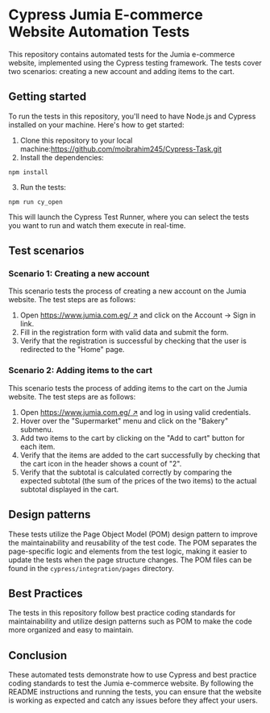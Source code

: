 # Cypress Jumia E-commerce Website Automation Tests

This repository contains automated tests for the Jumia e-commerce website, implemented using the Cypress testing framework. The tests cover two scenarios: creating a new account and adding items to the cart.

## Getting started

To run the tests in this repository, you'll need to have Node.js and Cypress installed on your machine. Here's how to get started:

1. Clone this repository to your local machine:https://github.com/moibrahim245/Cypress-Task.git
2. Install the dependencies:

```
npm install
````

3. Run the tests:

````
npm run cy_open
````

This will launch the Cypress Test Runner, where you can select the tests you want to run and watch them execute in real-time.

## Test scenarios

### Scenario 1: Creating a new account

This scenario tests the process of creating a new account on the Jumia website. The test steps are as follows:

1. Open [https://www.jumia.com.eg/ ↗](https://www.jumia.com.eg/) and click on the Account -> Sign in link.
2. Fill in the registration form with valid data and submit the form.
3. Verify that the registration is successful by checking that the user is redirected to the "Home" page.

### Scenario 2: Adding items to the cart

This scenario tests the process of adding items to the cart on the Jumia website. The test steps are as follows:

1. Open [https://www.jumia.com.eg/ ↗](https://www.jumia.com.eg/) and log in using valid credentials.
2. Hover over the "Supermarket" menu and click on the "Bakery" submenu.
3. Add two items to the cart by clicking on the "Add to cart" button for each item.
4. Verify that the items are added to the cart successfully by checking that the cart icon in the header shows a count of "2".
5. Verify that the subtotal is calculated correctly by comparing the expected subtotal (the sum of the prices of the two items) to the actual subtotal displayed in the cart.

## Design patterns

These tests utilize the Page Object Model (POM) design pattern to improve the maintainability and reusability of the test code. The POM separates the page-specific logic and elements from the test logic, making it easier to update the tests when the page structure changes. The POM files can be found in the `cypress/integration/pages` directory.

## Best Practices

The tests in this repository follow best practice coding standards for maintainability and utilize design patterns such as POM to make the code more organized and easy to maintain.

## Conclusion

These automated tests demonstrate how to use Cypress and best practice coding standards to test the Jumia e-commerce website. By following the README instructions and running the tests, you can ensure that the website is working as expected and catch any issues before they affect your users.
```
